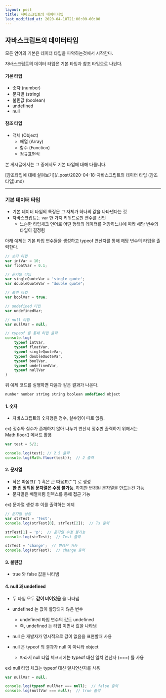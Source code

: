 ```yaml
---
layout: post
title: 자바스크립트의 데이터타입
last_modified_at: 2020-04-18T21:00:00-00:00
---
```


## 자바스크립트의 데이터타입

모든 언어의 기본은 데이터 타입을 파악하는것에서 시작한다.

자바스크립트의 데이터 타입은 기본 타입과 참조 타입으로 나뉜다.



#### 기본 타입

- 숫자 (number)
- 문자열 (string)
- 불린값 (boolean)
- undefined
- null



#### 참조 타입

- 객체 (Object)
  - 배열 (Array)
  - 함수 (Function)
  - 정규표현식



본 게시글에서는 그 중에서도 기본 타입에 대해 다룹니다. 

[참조타입에 대해 살펴보기](/_post/2020-04-18-자바스크립트의 데이터 타입 (참조 타입).md)





***

### 기본 데이터 타입

- 기본 데이터 타입의 특징은 그 자체가 하나의 값을 나타낸다는 것
- 자바스크립트는 var 한 가지 키워드로만 변수를 선언
  - 느슨한 타입체크 언어로 어떤 형태의 데이터를 저장하느냐에 따라 해당 변수의 타입이 결정됨



아래 예제는 기본 타입 변수들을 생성하고 typeof 연산자를 통해 해당 변수의 타입을 출력한다.

```javascript
// 숫자 타입
var intVar = 10;
var floatVar = 0.1;

// 문자열 타입
var singleQuoteVar = 'single quote';
var doubleQuoteVar = "double quote";

// 불린 타입
var boolVar = true;

// undefined 타입
var undefinedVar;

// null 타입
var nullVar = null;

// typeof 를 통해 타입 출력
console.log(
	typeof intVar,
    typeof floatVar,
    typeof singleQuoteVar,
    typeof doubleQuoteVar,
    typeof boolVar,
    typeof undefinedVar,
    typeof nullVar
)
```



위 예제 코드를 실행하면 다음과 같은 결과가 나온다.

```javascript
number number string string boolean undefined object
```





#### 1. 숫자

- 자바스크립트의 숫자형은 정수, 실수형이 따로 없음.



ex) 정수와 실수가 존재하지 않아 나누기 연산시 정수만 출력하기 위해서는 Math.floor() 메서드 활용

```javascript
var test = 5/2;

console.log(test); // 2.5 출력
console.log(Math.floor(test));  // 2 출력
```





#### 2. 문자열

- 작은 따옴표(' ') 혹은 큰 따옴표(" ") 로 생성
- **한 번 정의된 문자열은 수정 불가능**. 하지만 변경된 문자열을 만드는건 가능
- 문자열은 배열처럼 인덱스를 통해 접근 가능



ex) 문자열 생성 후 이를 출력하는 예제

```javascript
// 문자열 생성
var strTest = 'Test';
console.log(strTest[0], strTest[2]);  // Ts 출력

strTest[1] = 'p';  // 문자열 수정 불가능
console.log(strTest);  // Test 출력

strTest = 'change';  // 변경은 가능
console.log(strTest);  // change 출력
```





#### 3. 불린값

- true 와 false 값을 나타냄





#### 4. null 과 undefined

- 두 타입 모두 **값이 비어있음** 을 나타냄
- undefined 는 값이 할당되지 않은 변수

  - undefined 타입 변수의 값도 undefined
  - 즉, undefined 는 타입 이면서 값을 나타냄
- null 은 개발자가 명시적으로 값이 없음을 표현할때 사용
- null 은 typeof 의 결과가 null 이 아니라 object
  - 따라서 null 타입 체크시에는 typeof 대신 일치 연산자 (===) 를 사용



ex) null 타입 체크는 typeof 대신 일치연산자를 사용

```javascript
var nullVar = null;

console.log(typeof nullVar === null);  // false 출력
console.log(nullVar === null);  // true 출력
```








